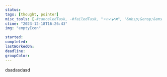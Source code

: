 ```yaml
---
status: 
tags: [thought, pointer]
misc_tools: [-#canceledTask, -#failedTask, "⭐🔥✓✔️❌", "&nbsp;&ensp;&emsp;"]
ctime: "2023-12-18T16:26:43"
img: "emptyIcon"

started: 
completed: 
lastWorkedOn: 
deadline: 
groupColor: 
---
```

dsadasdasd
